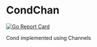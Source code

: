 # CondChan

[![Go Report Card](https://goreportcard.com/badge/gitlab.com/jonas.jasas/condchan)](https://goreportcard.com/report/gitlab.com/jonas.jasas/condchan)

Cond implemented using Channels